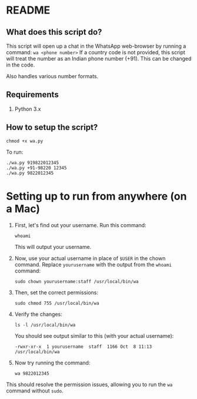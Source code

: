 # README

## What does this script do?
This script will open up a chat in the WhatsApp web-browser by running a command: `wa <phone number>`
If a country code is not provided, this script will treat the number as an Indian phone number (+91). This can be changed in the code.

Also handles various number formats.

## Requirements
1. Python 3.x

## How to setup the script?

```
chmod +x wa.py
```

To run:

```
./wa.py 919822012345
./wa.py +91-98220 12345
./wa.py 9822012345
```


# Setting up to run from anywhere (on a Mac)


1. First, let's find out your username. Run this command:

   ```
   whoami
   ```

   This will output your username.

2. Now, use your actual username in place of `$USER` in the chown command. 
Replace `yourusername` with the output from the `whoami` command:

   ```
   sudo chown yourusername:staff /usr/local/bin/wa
   ```

3. Then, set the correct permissions:

   ```
   sudo chmod 755 /usr/local/bin/wa
   ```

4. Verify the changes:

   ```
   ls -l /usr/local/bin/wa
   ```

   You should see output similar to this (with your actual username):

   ```
   -rwxr-xr-x  1 yourusername  staff  1166 Oct  8 11:13 /usr/local/bin/wa
   ```

5. Now try running the command:

   ```
   wa 9822012345
   ```

This should resolve the permission issues, allowing you to run the `wa` command without `sudo`.
